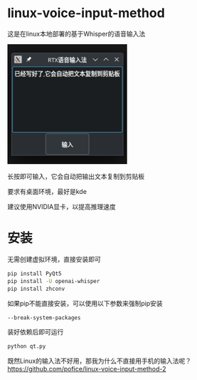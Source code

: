 # linux-voice-input-method

这是在linux本地部署的基于Whisper的语音输入法

![Demo webpage](demo.png)

长按即可输入，它会自动把输出文本复制到剪贴板

要求有桌面环境，最好是kde

建议使用NVIDIA显卡，以提高推理速度

# 安装
无需创建虚拟环境，直接安装即可
```sh
pip install PyQt5
pip install -U openai-whisper
pip install zhconv
```
如果pip不能直接安装，可以使用以下参数来强制pip安装
```sh
--break-system-packages
```
装好依赖后即可运行
```sh
python qt.py
```
 
既然Linux的输入法不好用，那我为什么不直接用手机的输入法呢？
https://github.com/pofice/linux-voice-input-method-2

